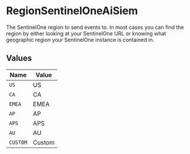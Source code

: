 # RegionSentinelOneAiSiem

The SentinelOne region to send events to. In most cases you can find the region by either looking at your SentinelOne URL or knowing what geographic region your SentinelOne instance is contained in.


## Values

| Name     | Value    |
| -------- | -------- |
| `US`     | US       |
| `CA`     | CA       |
| `EMEA`   | EMEA     |
| `AP`     | AP       |
| `APS`    | APS      |
| `AU`     | AU       |
| `CUSTOM` | Custom   |